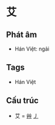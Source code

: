 # 艾

## Phát âm
* Hán Việt: ngải

## Tags
* Hán Việt

## Cấu trúc
* 艾 = [艸](艸.md) [丿](丿.md)

<script>window.HANZI_FIELD='艾';</script>